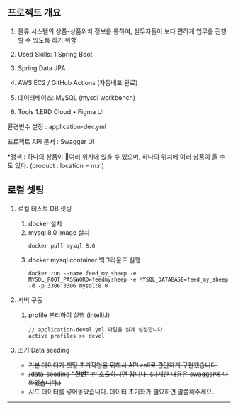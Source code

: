 ## 프로젝트 개요

1. 물류 시스템의 상품-상품위치 정보를 통하여, 실무자들이 보다 편하게 업무를 진행할 수 있도록 하기 위함

2. Used Skills:
 1.Spring Boot
 2. Spring Data JPA
 3. AWS EC2 / GitHub Actions (자동배포 완료)
 4. 데이터베이스: MySQL (mysql workbench) 

3. Tools
1.ERD Cloud
  • Figma UI

 환경변수 설정 :
 application-dev.yml

 프로젝트 API 문서 :
 Swagger UI

 *정책 :
 하나의 상품이 여러 위치에 있을 수 있으며,
 하나의 위치에 여러 상품이 올 수도 있다.
 (product : location = m:n)


 ## 로컬 셋팅

1. 로컬 테스트 DB 셋팅
    1. docker 설치
    2. mysql 8.0 image 설치
       ```
       docker pull mysql:8.0
       ```
    3. docker mysql container 백그라운드 실행
       ```
       docker run --name feed_my_sheep -e MYSQL_ROOT_PASSWORD=feedmysheep -e MYSQL_DATABASE=feed_my_sheep -d -p 3306:3306 mysql:8.0
       ```

2. 서버 구동
    1. profile 분리하여 실행 (intelliJ)
       ```
       // application-devel.yml 파일을 읽게 설정합니다.   
       active profiles >> devel
       ```
3. 초기 Data seeding
    - ~~기본 데이터가 셋팅 초기작업을 위해서 API call로 간단하게 구현했습니다.~~
    - ~~/data-seeding **"한번"** 만 호출하시면 됩니다. (자세한 내용은 swagger에 나와있습니다.)~~
    - 시드 데이터를 넣어놓았습니다. 데이터 초기화가 필요하면 말씀해주세요.
---

 
